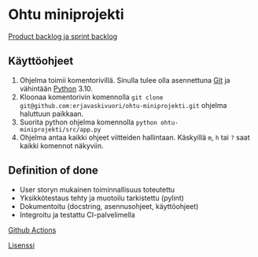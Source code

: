 # Ohtu miniprojekti

[Product backlog ja sprint backlog](https://docs.google.com/spreadsheets/d/1TeniUNzDz5KInh-D-tHVcKsYnXuUdVKj35sreIyCLF8/edit?usp=sharing)

## Käyttöohjeet
1. Ohjelma toimii komentorivillä. Sinulla tulee olla asennettuna [Git](https://git-scm.com/book/en/v2/Getting-Started-Installing-Git) ja vähintään [Python](https://www.python.org/downloads/) 3.10.
2. Kloonaa komentorivin komennolla `git clone git@github.com:erjavaskivuori/ohtu-miniprojekti.git` ohjelma haluttuun paikkaan.
2. Suorita python ohjelma komennolla `python ohtu-miniprojekti/src/app.py`
3. Ohjelma antaa kaikki ohjeet viitteiden hallintaan. Käskyillä `m`, `h` tai `?` saat kaikki komennot näkyviin.

## Definition of done

- User storyn mukainen toiminnallisuus toteutettu
- Yksikkötestaus tehty ja muotoilu tarkistettu (pylint)
- Dokumentoitu (docstring, asennusohjeet, käyttöohjeet)
- Integroitu ja testattu CI-palvelimella

[Github Actions](https://github.com/erjavaskivuori/ohtu-miniprojekti/actions)

[Lisenssi](https://github.com/erjavaskivuori/ohtu-miniprojekti/blob/main/LICENSE.md)
